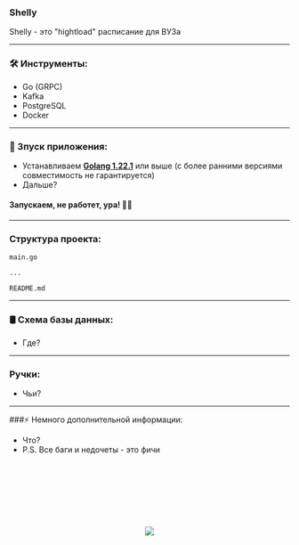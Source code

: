 ### Shelly

Shelly - это "hightload" расписание для ВУЗа

---

### 🛠️ Инструменты:

- Go (GRPC)
- Kafka
- PostgreSQL
- Docker

---

### 🚀 Зпуск приложения:

- Устанавливаем [**Golang 1.22.1**](https://duckduckgo.com) или выше (с более ранними версиями совместимость не гарантируется)
- Дальше?

#### Запускаем, не работет, ура! 🗿🚬

---

### Структура проекта:

```
main.go

...

README.md
```

---

### 🛢️ Схема базы данных:

- Где?

---

### Ручки:

- Чьи?

---

###⚡ Немного дополнительной информации:

- Что?
- P.S. Все баги и недочеты - это фичи

<br>
<br>
<br>
<br>
<br>
<br>

<p align="center">
    <img src="https://capsule-render.vercel.app/api?type=waving&color=d179b8&height=64&section=footer"/>
</p>
